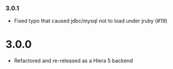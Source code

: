 ### 3.0.1

* Fixed typo that caused jdbc/mysql not to load under jruby (#19)


# 3.0.0

* Refactored and re-released as a Hiera 5 backend

